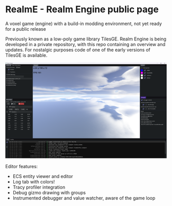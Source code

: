 # RealmE - Realm Engine public page
A voxel game (engine) with a build-in modding environment, not yet ready for a public release

Previously known as a low-poly game library TilesGE. Realm Engine is being developed in a private repository, with this repo containing an overview and updates.
For nostalgic purposes code of one of the early versions of TilesGE is available.

![Editor overview](docs/Realme_editor.png)

Editor features:
- ECS entity viewer and editor
- Log tab with colors!
- Tracy profiler integration
- Debug gizmo drawing with groups
- Instrumented debugger and value watcher, aware of the game loop
